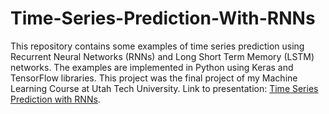 # Time-Series-Prediction-With-RNNs

This repository contains some examples of time series prediction using Recurrent Neural Networks (RNNs) and Long Short Term Memory (LSTM) networks. The examples are implemented in Python using Keras and TensorFlow libraries. This project was the final project of my Machine Learning Course at Utah Tech University. Link to presentation: [Time Series Prediction with RNNs](./poster.pdf).
